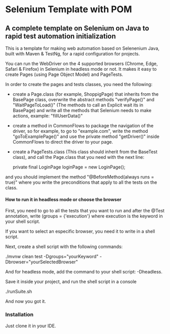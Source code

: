 # Selenium Template with POM

## A complete template on Selenium on Java to rapid test automation initialization

This is a template for making web automation based on Selenenium Java, built with Maven & TestNg, for a rapid configuration for projects. 

You can run the WebDriver on the 4 supported browsers (Chrome, Edge, Safari & Firefox) in Selenium in headless mode or not. It makes it easy to create Pages (using Page Object Model) and PageTests. 

In order to create the pages and tests classes, you need the following:

  * create a Page.class (for example, ShoppigPage) that inherits from the BasePage class, overwrite the abstract methods "verifyPage()" and "WaitPageToLoad()" (The methods to call an Explicit wait its in BasePage) and write all the methods that Selenium needs to make actions, example: "fillUserData()"
  
  * create a method in CommonFlows to package the navigation of the driver, so for example, to go to "example.com", write the method "goToExamplePage()" and use the private method "getDriver()" inside CommonFlows to direct the driver to your page.
  
  * create a PageTests.class (This class should inherit from the BaseTest class), and call the Page.class that you need with the next line: 

    private final LoginPage loginPage = new LoginPage();

  and you should implement the method "@BeforeMethod(always runs = true)" where you write the preconditions that apply to all the tests on the class.

<h4>How to run it in headless mode or choose the browser</h4>

First, you need to go to all the tests that you want to run and after the @Test annotation, write (groups = {'execution'} where execution is the keyword in your shell script. 

If you want to select an especific browser, you need it to write in a shell script. 

Next, create a shell script with the following commands: 

  ./mvnw clean test -Dgroups="yourKeyword" -Dbrowser="yourSelectedBrowser"

And for headless mode, add the command to your shell script: -Dheadless. 

Save it inside your project, and run the shell script in a console 

  ./runSuite.sh

And now you got it. 

<h3>Installation</h3>

Just clone it in your IDE. 
